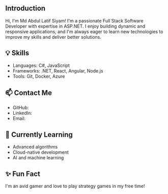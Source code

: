 ##  Introduction
  Hi, I'm Md Abdul Latif Siyam!
  I'm a passionate Full Stack Software Developer with expertise in ASP.NET. 
  I enjoy building dynamic and responsive applications, and I'm always eager to learn new technologies to improve my skills and deliver better solutions.

## 💡 Skills
-  Languages: C#, JavaScript
-  Frameworks: .NET, React, Angular, Node.js
-  Tools: Git, Docker, Azure

## 📫 Contact Me
-  GitHub:
-  LinkedIn:
-  Email: 

## 🌱 Currently Learning
-  Advanced algorithms
-  Cloud-native development
-  AI and machine learning

## ✨ Fun Fact
I'm an avid gamer and love to play strategy games in my free time!
